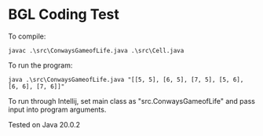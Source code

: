 # BGL Coding Test
To compile:

    javac .\src\ConwaysGameofLife.java .\src\Cell.java 

To run the program:

    java .\src\ConwaysGameofLife.java "[[5, 5], [6, 5], [7, 5], [5, 6], [6, 6], [7, 6]]"

To run through Intellij, set main class as "src.ConwaysGameofLife" and pass input into program arguments.

Tested on Java 20.0.2
